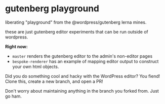 # gutenberg playground

liberating "playground" from the @wordpress/gutenberg lerna mines.

these are just gutenberg editor experiments that can be run outside of wordpress. 

**Right now:**

- `master` renders the gutenberg editor to the admin's non-editor pages
- `bespoke-renderer` has an example of mapping editor output to construct your own html objects.

Did you do something cool and hacky with the WordPress editor? You fiend! Clone this, create a new branch, and open a PR!

Don't worry about maintaining anything in the branch you forked from. Just go ham.
